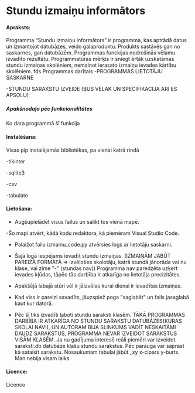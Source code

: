 # Stundu izmaiņu informātors
#### Apraksts:
Programma “Stundu izmaiņu informātors” ir programma, kas aptrādā datus un izmantojot datubāzes, veido galaproduktu. 
Produkts sastāvēs gan no saskarnes, gan datubāzēm. 
Programmas funckijas nodrošinās vēlamu izvadīto rezultātu. Programmatūras mērķis ir sniegt ērtāk uzskatāmas stundu izmaiņas skolēniem, nemainot ierasato izmaiņu ievades kārtību skolēniem.
fds
Programmas darītais
-PROGRAMMAS LIETOTĀJU SASKARNE

-STUNDU SARAKSTU IZVEIDE (BUS VELAK UN SPECIFIKACIJA ARI ES APSOLU)
##### Apakšnodaļa pēc funkcionalitātes
Ko dara programmā šī funkcija
#### Instalēšana:
Visas pip instalējamās bibliotēkas, pa vienai katrā rindā

-tikinter

-sqlite3

-csv

-tabulate
#### Lietošana:
-  Augšupielādēt visus failus un salikt tos vienā mapē.

-Šo mapi atvērt, kādā kodu redaktora, kā piemēram Visual Studio Code. 

- Palaižot failu izmainu_code.py atvērsies logs ar lietotāju saskarni. 

- Šajā logā iespējams ievadīt stundu izmaiņas. (IZMAIŅĀM JABŪT PAREIZĀ FORMĀTĀ => izvēloties skolotāju, katrā stundā jānorāda vai nu klase, vai zīme "-" (stundas nav)) Programma nav paredzēta uzķert ievades kļūdas, tāpēc tās darbība ir atkarīga no lietotāja precizitātes. 

- Apakšējā labajā stūri vēl ir jāizvēlas kurai dienai ir ievadītas izmaiņas. 

- Kad viss ir pareizi savadīts, jāuzspiež poga "saglabāt" un fails jasaglabā kaut kur datorā.

- Pēc šī tiks izvadīti laboti stundu saraksti klasēm.
TĀKĀ PROGRAMMAS DARBĪBA IR ATKARĪGA NO STUNDU SARAKSTU DATUBĀZES(KURAS SKOLAI NAV!), UN AUTORAM BIJA SLINKUMS VADĪT NESKAITĀMI DAUDZ SARAKSTUS, PROGRAMMA NEVAR IZVEIDOT SARAKSTUS VISĀM KLASĒM.
Ja nu gadījuma interesē reāli piemēri var izveidot saraksti.db datubāze klašu stundu sarakstus. Pēc parauga var saprast kā sataisīt sarakstu. Nosaukumam tabulai jābūt _xy x-cipars y-burts. Man nebija visam laiks
#### Licence:
Licence
